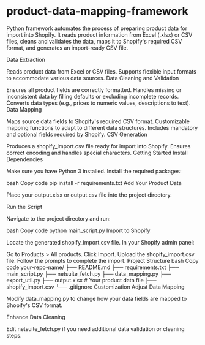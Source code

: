 # product-data-mapping-framework
Python framework automates the process of preparing product data for import into Shopify. It reads product information from Excel (.xlsx) or CSV files, cleans and validates the data, maps it to Shopify's required CSV format, and generates an import-ready CSV file.


Data Extraction

Reads product data from Excel or CSV files.
Supports flexible input formats to accommodate various data sources.
Data Cleaning and Validation

Ensures all product fields are correctly formatted.
Handles missing or inconsistent data by filling defaults or excluding incomplete records.
Converts data types (e.g., prices to numeric values, descriptions to text).
Data Mapping

Maps source data fields to Shopify's required CSV format.
Customizable mapping functions to adapt to different data structures.
Includes mandatory and optional fields required by Shopify.
CSV Generation

Produces a shopify_import.csv file ready for import into Shopify.
Ensures correct encoding and handles special characters.
Getting Started
Install Dependencies

Make sure you have Python 3 installed. Install the required packages:

bash
Copy code
pip install -r requirements.txt
Add Your Product Data

Place your output.xlsx or output.csv file into the project directory.

Run the Script

Navigate to the project directory and run:

bash
Copy code
python main_script.py
Import to Shopify

Locate the generated shopify_import.csv file. In your Shopify admin panel:

Go to Products > All products.
Click Import.
Upload the shopify_import.csv file.
Follow the prompts to complete the import.
Project Structure
bash
Copy code
your-repo-name/
├── README.md
├── requirements.txt
├── main_script.py
├── netsuite_fetch.py
├── data_mapping.py
├── export_util.py
├── output.xlsx       # Your product data file
├── shopify_import.csv
└── .gitignore
Customization
Adjust Data Mapping

Modify data_mapping.py to change how your data fields are mapped to Shopify's CSV format.

Enhance Data Cleaning

Edit netsuite_fetch.py if you need additional data validation or cleaning steps.
